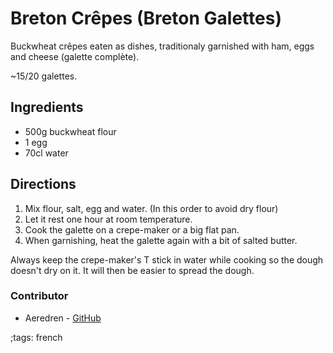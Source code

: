 # Breton Crêpes (Breton Galettes)
Buckwheat crêpes eaten as dishes, traditionaly garnished with ham, eggs and cheese (galette complète).

~15/20 galettes.

## Ingredients

- 500g buckwheat flour
- 1 egg
- 70cl water

## Directions

1. Mix flour, salt, egg and water. (In this order to avoid dry flour)
2. Let it rest one hour at room temperature.
3. Cook the galette on a crepe-maker or a big flat pan.
4. When garnishing, heat the galette again with a bit of salted butter.

Always keep the crepe-maker's T stick in water while cooking so the dough doesn't dry on it.
It will then be easier to spread the dough.

### Contributor

- Aeredren - [GitHub](https://github.com/Aeredren)

;tags: french
